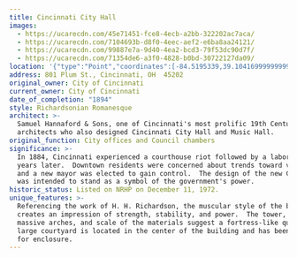 ```yaml
---
title: Cincinnati City Hall
images:
  - https://ucarecdn.com/45e71451-fce8-4ecb-a2bb-322202ac7aca/
  - https://ucarecdn.com/7104693b-d8f0-4eec-aef2-e6ba8aa24121/
  - https://ucarecdn.com/99887e7a-9d40-4ea2-bcd3-79f53dc90d7f/
  - https://ucarecdn.com/71354de6-a3f0-4828-b0bd-30722127da09/
location: '{"type":"Point","coordinates":[-84.5195339,39.10416999999999]}'
address: 801 Plum St., Cincinnati, OH  45202
original_owner: City of Cincinnati
current_owner: City of Cincinnati
date_of_completion: "1894"
style: Richardsonian Romanesque
architect: >-
  Samuel Hannaford & Sons, one of Cincinnati's most prolific 19th Century
  architects who also designed Cincinnati City Hall and Music Hall.
original_function: City offices and Council chambers
significance: >-
  In 1884, Cincinnati experienced a courthouse riot followed by a labor riot two
  years later.  Downtown residents were concerned about trends toward violence,
  and a new mayor was elected to gain control.  The design of the new City Hall
  was intended to stand as a symbol of the government's power.
historic_status: Listed on NRHP on December 11, 1972.
unique_features: >-
  Referencing the work of H. H. Richardson, the muscular style of the building
  creates an impression of strength, stability, and power.  The tower, turrets,
  massive arches, and scale of the materials suggest a fortress-like quality.  A
  large courtyard is located in the center of the building and has been studied
  for enclosure.
---
```


